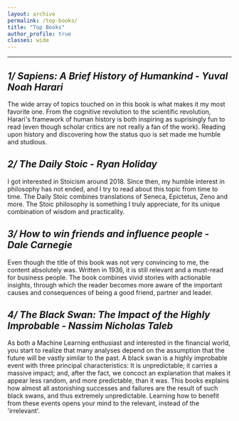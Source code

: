 ```yaml
---
layout: archive
permalink: /top-books/
title: "Top Books"
author_profile: true
classes: wide
---
```

****


## *1/ Sapiens: A Brief History of Humankind  - Yuval Noah Harari*

The wide array of topics touched on in this book is what makes it my most favorite one. From the cognitive revolution to the scientific revolution, Harari's framework of human history is both inspiring as suprisingly fun to read (even though scholar critics are not really a fan of the work). Reading upon history and discovering how the status quo is set made me humble and studious. 


## *2/ The Daily Stoic - Ryan Holiday*

I got interested in Stoicism around 2018. Since then, my humble interest in philosophy has not ended, and I try to read about this topic from time to time. The Daily Stoic combines translations of Seneca, Epictetus, Zeno and more. The Stoic philosophy is something I truly appreciate, for its unique combination of wisdom and practicality.


## *3/ How to win friends and influence people - Dale Carnegie*

Even though the title of this book was not very convincing to me, the content absolutely was. Written in 1936, it is still relevant and a must-read for business people. The book combines vivid stories with actionable insights, through which the reader becomes more aware of the important causes and consequences of being a good friend, partner and leader.


## *4/ The Black Swan: The Impact of the Highly Improbable - Nassim Nicholas Taleb*

As both a Machine Learning enthusiast and interested in the financial world, you start to realize that many analyses depend on the assumption that the future will be vastly similar to the past. A black swan is a highly improbable event with three principal characteristics: It is unpredictable; it carries a massive impact; and, after the fact, we concoct an explanation that makes it appear less random, and more predictable, than it was. This books explains how almost all astonishing successes and failures are the result of such black swans, and thus extremely unpredictable. Learning how to benefit from these events opens your mind to the relevant, instead of the 'irrelevant'.
